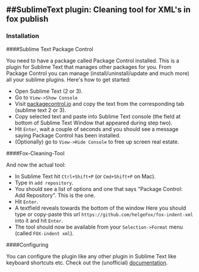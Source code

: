 ##SublimeText plugin: Cleaning tool for XML's in fox publish
-----------------------------------------

### Installation

####Sublime Text Package Control

You need to have a package called Package Control installed. This is a plugin for Sublime Text that manages other packages for you. From Package Control you can manage (install/uninstall/update and much more) all your sublime plugins. Here's how to get started:
* Open Sublime Text (2 or 3).
* Go to `View->Show Console`
* Visit [packagecontrol.io](https://packagecontrol.io/installation) and copy the text from the corresponding tab (sublime text 2 or 3).
* Copy selected text and paste into Sublime Text console (the field at bottom of Sublime Text Window that appeared during step two).
* Hit `Enter`, wait a couple of seconds and you should see a message saying Package Control has been installed.
* (Optionally) go to `View->Hide Console` to free up screen real estate.

####Fox-Cleaning-Tool

And now the actual tool:
* In Sublime Text hit `Ctrl+Shift+P` (or `Cmd+Shift+P` on Mac).
* Type in `add repository`.
* You should see a list of options and one that says "Package Control: Add Repository". This is the one.
* Hit `Enter`.
* A textfield reveals towards the bottom of the window Here you should type or copy-paste this url `https://github.com/helgeFox/fox-indent-xml` into it and hit `Enter`.
* The tool should now be available from your `Selection->Format` menu (called `FOX-indent xml`).

####Configuring

You can configure the plugin like any other plugin in Sublime Text like keyboard shortcuts etc. Check out the (unofficial) [documentation](http://docs.sublimetext.info/en/latest/intro.html).
